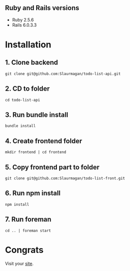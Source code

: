 ## Ruby and Rails versions

* Ruby 2.5.6
* Rails 6.0.3.3

# Installation

## 1. Clone backend
```
git clone git@github.com:Slaurmagan/todo-list-api.git
```

## 2. CD to folder
```
cd todo-list-api
```

## 3. Run bundle install

```
bundle install
```

## 4. Create frontend folder

```
mkdir frontend | cd frontend
```

## 5. Copy frontend part to folder

```
git clone git@github.com:Slaurmagan/todo-list-front.git
```

## 6. Run npm install

``` 
npm install 
```

## 7. Run foreman

```
cd .. | foreman start
```

# Congrats
Visit your [site](http://localhost:5100).
